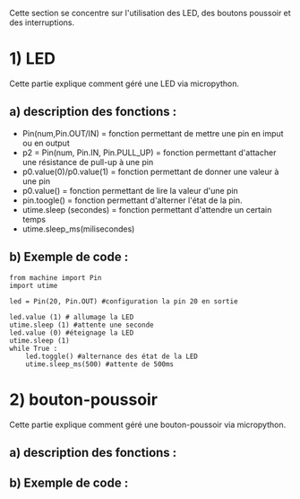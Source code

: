 Cette section se concentre sur l'utilisation des LED, des boutons poussoir et des interruptions.

# 1) LED

 Cette partie explique comment géré une LED via micropython.
 
## a) description des fonctions :
 
   - Pin(num,Pin.OUT/IN) = fonction permettant de mettre une pin en imput ou en output
   - p2 = Pin(num, Pin.IN, Pin.PULL_UP) = fonction permettant d'attacher une résistance de pull-up à une pin
   - p0.value(0)/p0.value(1) = fonction permettant de donner une valeur à une pin
   - p0.value() = fonction permettant de lire la valeur d'une pin 
   - pin.toogle() = fonction permettant d'alterner l'état de la pin.
   - utime.sleep (secondes) = fonction permettant d'attendre un certain temps
   - utime.sleep_ms(milisecondes)
   
## b) Exemple de code :
    
  ```
  from machine import Pin
  import utime

  led = Pin(20, Pin.OUT) #configuration la pin 20 en sortie

  led.value (1) # allumage la LED
  utime.sleep (1) #attente une seconde
  led.value (0) #éteignage la LED
  utime.sleep (1)
  while True :
      led.toggle() #alternance des état de la LED
      utime.sleep_ms(500) #attente de 500ms
 ```
# 2) bouton-poussoir
  Cette partie explique comment géré une bouton-poussoir via micropython.
  
## a) description des fonctions :

## b) Exemple de code :

